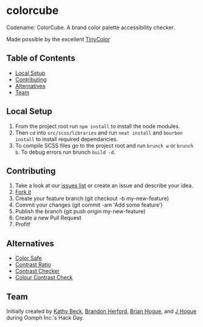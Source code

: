 # colorcube
Codename: ColorCube. A brand color palette accessibility checker.

Made possible by the excellent [TinyColor](https://bgrins.github.io/TinyColor/)

## Table of Contents
- [Local Setup](#localsetup)
- [Contributing](#contributing)
- [Alternatives](#alternatives)
- [Team](#team)

## <a name="localsetup"></a>Local Setup
1. From the project root run `npm install` to install the node modules.
2. Then `cd` into `src/scss/libraries` and run `neat install` and `bourbon install`
to install required dependancies.
3. To compile SCSS files go to the project root and run `brunch w` or `brunch b`.
To debug errors run brunch `build -d`.

## <a name="contributing"></a>Contributing
1. Take a look at our [issues list](https://github.com/oomphinc/colorcube/issues) or create an issue and describe your idea.
2. [Fork it](https://github.com/oomphinc/colorcube/fork)
3. Create your feature branch (git checkout -b my-new-feature)
4. Commit your changes (git commit -am 'Add some feature')
5. Publish the branch (git push origin my-new-feature)
6. Create a new Pull Request
7. Profit!

## <a name="alternatives"></a>Alternatives
- [Color Safe](http://colorsafe.co/)
- [Contrast Ratio](https://leaverou.github.io/contrast-ratio/)
- [Contrast Checker](http://contrastchecker.com/)
- [Colour Contrast Check](https://snook.ca/technical/colour_contrast/colour.html)

## <a name="team"></a>Team
Initially created by [Kathy Beck](https://github.com/kbeck303), [Brandon Herford](https://github.com/BrandonDH), [Brian Hogue](https://github.com/syzygy333), and [J Hogue](https://github.com/jhogue) during Oomph Inc.'s Hack Day.
